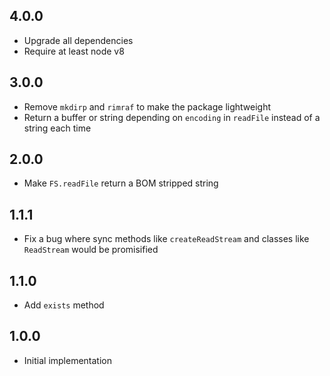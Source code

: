 ## 4.0.0

- Upgrade all dependencies
- Require at least node v8

## 3.0.0

- Remove `mkdirp` and `rimraf` to make the package lightweight
- Return a buffer or string depending on `encoding` in `readFile` instead of a string each time

## 2.0.0

- Make `FS.readFile` return a BOM stripped string

## 1.1.1

- Fix a bug where sync methods like `createReadStream` and classes like `ReadStream` would be promisified

## 1.1.0

- Add `exists` method

## 1.0.0

- Initial implementation
